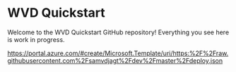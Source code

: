 # WVD Quickstart

Welcome to the WVD Quickstart GitHub repository! Everything you see here is work in progress.

https://portal.azure.com/#create/Microsoft.Template/uri/https:%2F%2Fraw.githubusercontent.com%2Fsamvdjagt%2Fdev%2Fmaster%2Fdeploy.json

